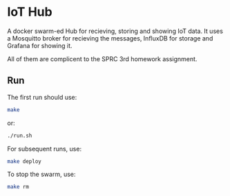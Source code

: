 # IoT Hub

A docker swarm-ed Hub for recieving, storing and showing IoT data.
It uses a Mosquitto broker for recieving the messages, InfluxDB for storage and Grafana for showing it. 

All of them are complicent to the SPRC 3rd homework assignment.

## Run
The first run should use:
```bash
make
```
or:
```bash
./run.sh
```

For subsequent runs, use: 
```bash
make deploy
```

To stop the swarm, use:
```bash
make rm
```